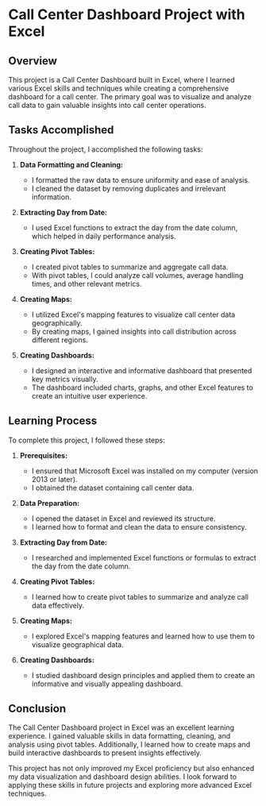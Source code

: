# Call Center Dashboard Project with Excel

## Overview

This project is a Call Center Dashboard built in Excel, where I learned various Excel skills and techniques while creating a comprehensive dashboard for a call center. The primary goal was to visualize and analyze call data to gain valuable insights into call center operations.

## Tasks Accomplished

Throughout the project, I accomplished the following tasks:

1. **Data Formatting and Cleaning:**
   - I formatted the raw data to ensure uniformity and ease of analysis.
   - I cleaned the dataset by removing duplicates and irrelevant information.

2. **Extracting Day from Date:**
   - I used Excel functions to extract the day from the date column, which helped in daily performance analysis.

3. **Creating Pivot Tables:**
   - I created pivot tables to summarize and aggregate call data.
   - With pivot tables, I could analyze call volumes, average handling times, and other relevant metrics.

4. **Creating Maps:**
   - I utilized Excel's mapping features to visualize call center data geographically.
   - By creating maps, I gained insights into call distribution across different regions.

5. **Creating Dashboards:**
   - I designed an interactive and informative dashboard that presented key metrics visually.
   - The dashboard included charts, graphs, and other Excel features to create an intuitive user experience.

## Learning Process

To complete this project, I followed these steps:

1. **Prerequisites:**
   - I ensured that Microsoft Excel was installed on my computer (version 2013 or later).
   - I obtained the dataset containing call center data.

2. **Data Preparation:**
   - I opened the dataset in Excel and reviewed its structure.
   - I learned how to format and clean the data to ensure consistency.

3. **Extracting Day from Date:**
   - I researched and implemented Excel functions or formulas to extract the day from the date column.

4. **Creating Pivot Tables:**
   - I learned how to create pivot tables to summarize and analyze call data effectively.

5. **Creating Maps:**
   - I explored Excel's mapping features and learned how to use them to visualize geographical data.

6. **Creating Dashboards:**
   - I studied dashboard design principles and applied them to create an informative and visually appealing dashboard.

## Conclusion

The Call Center Dashboard project in Excel was an excellent learning experience. I gained valuable skills in data formatting, cleaning, and analysis using pivot tables. Additionally, I learned how to create maps and build interactive dashboards to present insights effectively.

This project has not only improved my Excel proficiency but also enhanced my data visualization and dashboard design abilities. I look forward to applying these skills in future projects and exploring more advanced Excel techniques.
